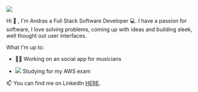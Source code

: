 ![](https://res.cloudinary.com/dujun1hoe/image/upload/c_crop,h_449,w_1280/v1617390539/banner_krwxab.gif)

Hi 👋 , I'm Andras a Full Stack Software Developer 💻. I have a passion for software, I love solving problems, coming up with ideas and building sleek, well thought out user interfaces. 

What I'm up to:

- 🧑‍💻  Working on an social app for musicians

- ![](https://res.cloudinary.com/dujun1hoe/image/upload/c_scale,w_20/v1617457089/1280px-Amazon_Web_Services_Logo.svg_pztqo0.png) Studying for my AWS exam

📫 You can find me on LinkedIn [HERE](https://www.linkedin.com/in/andrasvaradi/).
